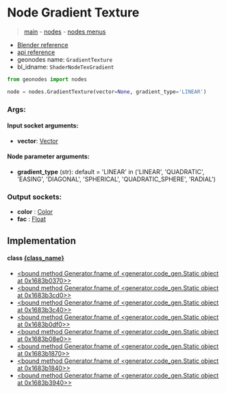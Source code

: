 # Node Gradient Texture

> [main](../structure.md) - [nodes](nodes.md) - [nodes menus](nodes_menus.md)

- [Blender reference](https://docs.blender.org/manual/en/latest/modeling/geometry_nodes/texture/gradient.html)
- [api reference](https://docs.blender.org/api/current/bpy.types.ShaderNodeTexGradient.html)
- geonodes name: `GradientTexture`
- bl_idname: `ShaderNodeTexGradient`

```python
from geonodes import nodes

node = nodes.GradientTexture(vector=None, gradient_type='LINEAR')
```

### Args:

#### Input socket arguments:

- **vector**: [Vector](Vector.md)

#### Node parameter arguments:

- **gradient_type** (str): default = 'LINEAR' in ('LINEAR', 'QUADRATIC', 'EASING', 'DIAGONAL', 'SPHERICAL', 'QUADRATIC_SPHERE', 'RADIAL')

### Output sockets:

- **color** : [Color](Color.md)
- **fac** : [Float](Float.md)

## Implementation

#### class [{class_name}]({class_name}.md)

 - [<bound method Generator.fname of <generator.code_gen.Static object at 0x1683b0370>>](Texture.md#gradient-staticmethod)
 - [<bound method Generator.fname of <generator.code_gen.Static object at 0x1683b3cd0>>](Texture.md#gradient_linear-staticmethod)
 - [<bound method Generator.fname of <generator.code_gen.Static object at 0x1683b3c40>>](Texture.md#gradient_quadratic-staticmethod)
 - [<bound method Generator.fname of <generator.code_gen.Static object at 0x1683b0df0>>](Texture.md#gradient_easing-staticmethod)
 - [<bound method Generator.fname of <generator.code_gen.Static object at 0x1683b08e0>>](Texture.md#gradient_diagonal-staticmethod)
 - [<bound method Generator.fname of <generator.code_gen.Static object at 0x1683b1870>>](Texture.md#gradient_spherical-staticmethod)
 - [<bound method Generator.fname of <generator.code_gen.Static object at 0x1683b1840>>](Texture.md#gradient_quadratic_sphere-staticmethod)
 - [<bound method Generator.fname of <generator.code_gen.Static object at 0x1683b3940>>](Texture.md#gradient_radial-staticmethod)
